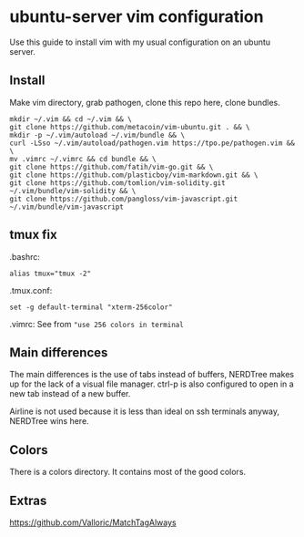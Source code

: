 # ubuntu-server vim configuration

Use this guide to install vim with my usual configuration on an ubuntu server.

## Install

Make vim directory, grab pathogen, clone this repo here, clone bundles.

```
mkdir ~/.vim && cd ~/.vim && \
git clone https://github.com/metacoin/vim-ubuntu.git . && \
mkdir -p ~/.vim/autoload ~/.vim/bundle && \
curl -LSso ~/.vim/autoload/pathogen.vim https://tpo.pe/pathogen.vim && \
mv .vimrc ~/.vimrc && cd bundle && \
git clone https://github.com/fatih/vim-go.git && \
git clone https://github.com/plasticboy/vim-markdown.git && \
git clone https://github.com/tomlion/vim-solidity.git ~/.vim/bundle/vim-solidity && \
git clone https://github.com/pangloss/vim-javascript.git ~/.vim/bundle/vim-javascript
```

## tmux fix
.bashrc:
```
alias tmux="tmux -2"
```

.tmux.conf:
```
set -g default-terminal "xterm-256color"
```

.vimrc:
See from `"use 256 colors in terminal`


## Main differences

The main differences is the use of tabs instead of buffers, NERDTree makes up for the lack of a visual file manager. ctrl-p is also configured to open in a new tab instead of a new buffer. 

Airline is not used because it is less than ideal on ssh terminals anyway, NERDTree wins here.

## Colors

There is a colors directory. It contains most of the good colors.

## Extras

https://github.com/Valloric/MatchTagAlways
